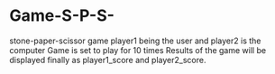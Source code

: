 # Game-S-P-S-

stone-paper-scissor game
player1 being the user and player2 is the computer
Game is set to play for 10 times
Results of the game will be displayed finally as player1_score and player2_score.
